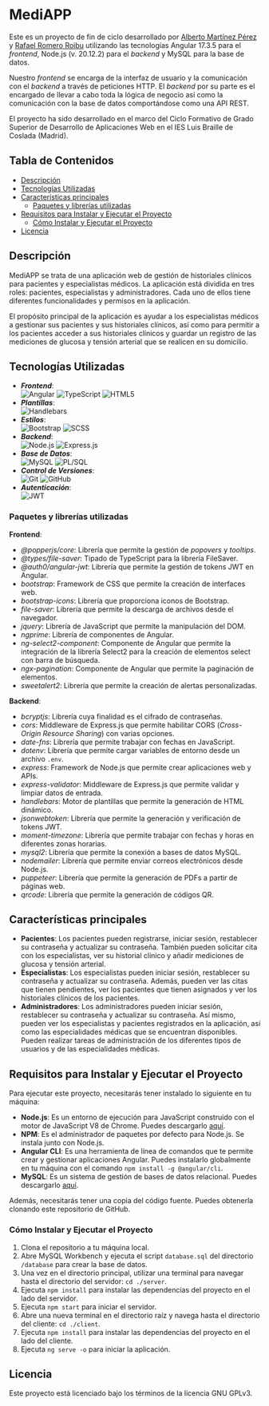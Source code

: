 # MediAPP

Este es un proyecto de fin de ciclo desarrollado por 
[Alberto Martínez Pérez](https://github.com/BertoMP)
y [Rafael Romero Roibu](https://github.com/romraf) utilizando las tecnologías
Angular 17.3.5 para el _frontend_, Node.js (v. 20.12.2) para el _backend_ 
y MySQL para la base de datos.

Nuestro _frontend_ se encarga de la interfaz de usuario y la comunicación con el 
_backend_ a través de peticiones HTTP. El _backend_ por su parte es el encargado 
de llevar a cabo toda la lógica de negocio así como la comunicación con la base 
de datos comportándose como una API REST.

El proyecto ha sido desarrollado en el marco del Ciclo Formativo de Grado Superior
de Desarrollo de Aplicaciones Web en el IES Luis Braille de Coslada (Madrid).

## Tabla de Contenidos

- [Descripción](#descripción)
- [Tecnologías Utilizadas](#tecnologías-utilizadas)
- [Características principales](#características-principales)
  - [Paquetes y librerías utilizadas](#paquetes-y-librerías-utilizadas)
- [Requisitos para Instalar y Ejecutar el Proyecto](#requisitos-para-instalar-y-ejecutar-el-proyecto)
  - [Cómo Instalar y Ejecutar el Proyecto](#cómo-instalar-y-ejecutar-el-proyecto)
- [Licencia](#licencia)

## Descripción

MediAPP se trata de una aplicación web de gestión de historiales clínicos
para pacientes y especialistas médicos. La aplicación está dividida en tres
roles: pacientes, especialistas y administradores. Cada uno de ellos tiene
diferentes funcionalidades y permisos en la aplicación.

El propósito principal de la aplicación es ayudar a los especialistas médicos 
a gestionar sus pacientes y sus historiales clínicos, así como para permitir a los
pacientes acceder a sus historiales clínicos y guardar un registro de las
mediciones de glucosa y tensión arterial que se realicen en su domicilio.

## Tecnologías Utilizadas

* ___Frontend___:  
![Angular](https://img.shields.io/badge/-Angular-DD0031?style=for-the-badge&logo=angular&logoColor=white) 
![TypeScript](https://img.shields.io/badge/-TypeScript-007ACC?style=for-the-badge&logo=typescript&logoColor=white)
![HTML5](https://img.shields.io/badge/-HTML5-E34F26?style=for-the-badge&logo=html5&logoColor=white)
* ___Plantillas___:  
![Handlebars](https://img.shields.io/badge/-Handlebars-F0772B?style=for-the-badge&logo=handlebars&logoColor=white)
* ___Estilos___:  
![Bootstrap](https://img.shields.io/badge/-Bootstrap-563D7C?style=for-the-badge&logo=bootstrap&logoColor=white)
![SCSS](https://img.shields.io/badge/-SCSS-CC6699?style=for-the-badge&logo=sass&logoColor=white)
* ___Backend___:  
![Node.js](https://img.shields.io/badge/-Node.js-339933?style=for-the-badge&logo=node.js&logoColor=white) 
![Express.js](https://img.shields.io/badge/-Express.js-404D59?style=for-the-badge&logo=express&logoColor=white)
* ___Base de Datos___:  
![MySQL](https://img.shields.io/badge/-MySQL-4479A1?style=for-the-badge&logo=mysql&logoColor=white)
![PL/SQL](https://img.shields.io/badge/-PL/SQL-F80000?style=for-the-badge&logo=oracle&logoColor=white)
* ___Control de Versiones___:  
![Git](https://img.shields.io/badge/-Git-F05032?style=for-the-badge&logo=git&logoColor=white)
![GitHub](https://img.shields.io/badge/-GitHub-181717?style=for-the-badge&logo=github&logoColor=white)
* ___Autenticación___:  
![JWT](https://img.shields.io/badge/-JWT-000000?style=for-the-badge&logo=JSON%20web%20tokens&logoColor=white)
  
### Paquetes y librerías utilizadas

__Frontend__:
- _@popperjs/core_: Librería que permite la gestión de _popovers_ y _tooltips_.
- _@types/file-saver_: Tipado de TypeScript para la librería FileSaver.
- _@auth0/angular-jwt_: Librería que permite la gestión de tokens JWT en Angular.
- _bootstrap_: Framework de CSS que permite la creación de interfaces web.
- _bootstrap-icons_: Librería que proporciona iconos de Bootstrap.
- _file-saver_: Librería que permite la descarga de archivos desde el navegador.
- _jquery_: Librería de JavaScript que permite la manipulación del DOM.
- _ngprime_: Librería de componentes de Angular.
- _ng-select2-component_: Componente de Angular que permite la integración de
la librería Select2 para la creación de elementos select con barra de búsqueda.
- _ngx-pagination_: Componente de Angular que permite la paginación de elementos.
- _sweetalert2_: Librería que permite la creación de alertas personalizadas.

__Backend__:
- _bcryptjs_: Librería cuya finalidad es el cifrado de contraseñas.
- _cors_: Middleware de Express.js que permite habilitar CORS 
(_Cross-Origin Resource Sharing_) con varias opciones.
- _date-fns_: Librería que permite trabajar con fechas en JavaScript.
- _dotenv_: Librería que permite cargar variables de entorno desde un 
archivo `.env`. 
- _express_: Framework de Node.js que permite crear aplicaciones web y APIs.
- _express-validator_: Middleware de Express.js que permite validar y limpiar
datos de entrada.
- _handlebars_: Motor de plantillas que permite la generación de HTML dinámico.
- _jsonwebtoken_: Librería que permite la generación y verificación de tokens 
JWT.
- _moment-timezone_: Librería que permite trabajar con fechas y horas en diferentes
zonas horarias.
- _mysql2_: Librería que permite la conexión a bases de datos MySQL.
- _nodemailer_: Librería que permite enviar correos electrónicos desde Node.js.
- _puppeteer_: Librería que permite la generación de PDFs a partir de páginas web.
- _qrcode_: Librería que permite la generación de códigos QR.

## Características principales

- __Pacientes__: Los pacientes pueden registrarse, iniciar sesión, 
restablecer su contraseña y actualizar su contraseña. También pueden solicitar 
cita con los especialistas, ver su historial clínico y añadir mediciones de
glucosa y tensión arterial.
- __Especialistas__: Los especialistas pueden iniciar sesión, restablecer su
contraseña y actualizar su contraseña. Además, pueden ver las citas que tienen
pendientes, ver los pacientes que tienen asignados y ver los historiales clínicos
de los pacientes.
- __Administradores__: Los administradores pueden iniciar sesión, restablecer su
contraseña y actualizar su contraseña. Así mismo, pueden ver los especialistas y
pacientes registrados en la aplicación, así como las especialidades médicas
que se encuentran disponibles. Pueden realizar tareas de administración de los
diferentes tipos de usuarios y de las especialidades médicas.

## Requisitos para Instalar y Ejecutar el Proyecto

Para ejecutar este proyecto, necesitarás tener instalado lo siguiente en tu máquina:

- __Node.js__: Es un entorno de ejecución para JavaScript construido con el motor 
de JavaScript V8 de Chrome. Puedes descargarlo [aquí](https://nodejs.org/es/download/).
- __NPM__: Es el administrador de paquetes por defecto para Node.js. 
Se instala junto con Node.js.
- __Angular CLI__: Es una herramienta de línea de comandos que te 
permite crear y gestionar aplicaciones Angular. Puedes instalarlo 
globalmente en tu máquina con el comando `npm install -g @angular/cli`.
- __MySQL__: Es un sistema de gestión de bases de datos relacional. Puedes 
descargarlo [aquí](https://dev.mysql.com/downloads/installer/).

Además, necesitarás tener una copia del código fuente. Puedes obtenerla clonando este repositorio de GitHub.

### Cómo Instalar y Ejecutar el Proyecto

1. Clona el repositorio a tu máquina local.
2. Abre MySQL Workbench y ejecuta el script `database.sql` del directorio
`/database` para crear la base de datos.
3. Una vez en el directorio principal, utilizar una terminal para navegar hasta el directorio del 
servidor: `cd ./server`.
4. Ejecuta `npm install` para instalar las dependencias del proyecto en el lado
del servidor.
5. Ejecuta `npm start` para iniciar el servidor.
6. Abre una nueva terminal en el directorio raíz y navega hasta el directorio 
del cliente: `cd ./client`.
7. Ejecuta `npm install` para instalar las dependencias del proyecto en el lado
del cliente.
8. Ejecuta `ng serve -o` para iniciar la aplicación.

## Licencia

Este proyecto está licenciado bajo los términos de la licencia GNU GPLv3.
